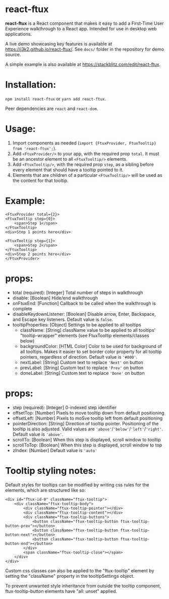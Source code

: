 # react-ftux

**react-ftux** is a React component that makes it easy to add a First-Time User Experience walkthrough to a React app. Intended for use in desktop web applications.

A live demo showcasing key features is available at https://j3k2.github.io/react-ftux/. See `docs/` folder in the repository for demo source.

A simple example is also available at https://stackblitz.com/edit/react-ftux.

# Installation:

`npm install react-ftux` or `yarn add react-ftux`.

Peer dependencies are `react` and `react-dom`.

# Usage:

1. Import components as needed (`import {FtuxProvider, FtuxTooltip} from 'react-ftux';`).
2. Add `<FtuxProvider/>` to your app, with the required prop `total`. It must be an ancestor element to all `<FtuxTooltip/>` elements.
3. Add `<FtuxTooltip/>`, with the required prop `step`, as a sibling before every element that should have a tooltip pointed to it.
4. Elements that are children of a particular `<FtuxTooltip/>` will be used as the content for that tooltip.

# Example:

```
<FtuxProvider total={2}>
<FtuxTooltip step={0}>
    <span>Step 1</span>
</FtuxTooltip>
<div>Step 1 points here</div>

<FtuxTooltip step={1}>
    <span>Step 2</span>
</FtuxTooltip>
<div>Step 2 points here</div>
</FtuxProvider>
```

# <FtuxProvider/> props:

- total (required): [Integer] Total number of steps in walkthrough
- disable: [Boolean] Hide/end walkthrough
- onFtuxEnd: [Function] Callback to be called when the walkthrough is complete
- disableKeydownListener: [Boolean] Disable arrow, Enter, Backspace, and Escape key listeners. Default value is `false`.
- tooltipProperties: [Object] Settings to be applied to all tooltips
  - className: [String] className value to be applied to all tooltips' "tooltip-wrapper" elements (see FtuxTooltip elements/classes below)
  - backgroundColor: [HTML Color] Color to be used for background of all tooltips. Makes it easier to set border color property for all tooltip pointers, regardless of direction. Default value is `'#000'`.
  - nextLabel: [String] Custom text to replace `'Next'` on button
  - prevLabel: [String] Custom text to replace `'Prev'` on button
  - doneLabel: [String] Custom text to replace `'Done'` on button

# <FtuxTooltip/> props:

- step (required): [Integer] 0-indexed step identifier
- offsetTop: [Number] Pixels to move tooltip down from default positioning
- offsetLeft: [Number] Pixels to moSve tooltip left from default positioning
- pointerDirection: [String] Direction of tooltip pointer. Positioning of the tooltip is also adjusted. Valid values are `'above'`/`'below'`/`'left'`/`'right'`. Default value is `'above'`.
- scrollTo: [Boolean] When this step is displayed, scroll window to tooltip
- scrollToTop: [Boolean] When this step is displayed, scroll window to top
- zIndex: [Number] Default value is `'auto'`

# Tooltip styling notes:

Default styles for tooltips can be modified by writing css rules for the elements, which are structured like so:

```
<div id="ftux-id-0" className="ftux-tooltip">
    <div className="ftux-tooltip-body">
        <div className="ftux-tooltip-pointer"></div>
        <div className="ftux-tooltip-content"></div>
        <div className="ftux-tooltip-buttons">
            <button className="ftux-tooltip-button ftux-tooltip-button-prev"></button>
            <button className="ftux-tooltip-button ftux-tooltip-button-next"></button>
            <button className="ftux-tooltip-button ftux-tooltip-button-end"></button>
        </div>
        <span className="ftux-tooltip-close"></span>
    </div>
</div>
```

Custom css classes can also be applied to the "ftux-tooltip" element by setting the "className" property in the tooltipSettings object.

To prevent unwanted style inheritance from outside the tooltip component, ftux-tooltip-button elements have "all: unset" applied.
